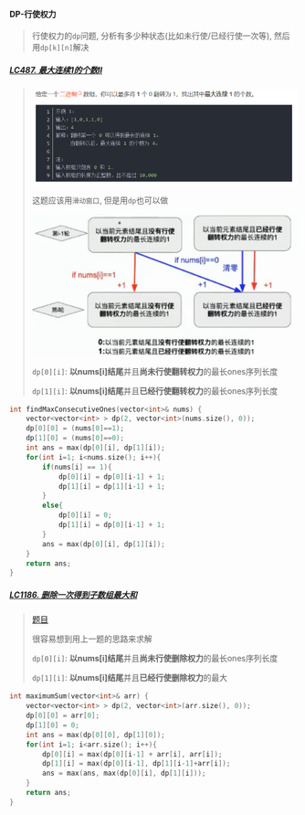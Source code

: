 #### DP-行使权力

> 行使权力的`dp`问题, 分析有多少种状态(比如未行使/已经行使一次等), 然后用`dp[k][n]`解决

##### [LC487. 最大连续1的个数Ⅱ](https://leetcode.cn/problems/max-consecutive-ones-ii/)

> ![LC487](/appendix/LC487-1.png)
> 
> 这题应该用`滑动窗口`, 但是用`dp`也可以做
> 
> ![LC487](/appendix/LC487-2.png)
>
> `dp[0][i]`: **以nums[i]结尾**并且**尚未行使翻转权力**的最长ones序列长度
> 
> `dp[1][i]`: **以nums[i]结尾**并且**已经行使翻转权力**的最长ones序列长度

```CPP
int findMaxConsecutiveOnes(vector<int>& nums) {
    vector<vector<int> > dp(2, vector<int>(nums.size(), 0));
    dp[0][0] = (nums[0]==1);
    dp[1][0] = (nums[0]==0);
    int ans = max(dp[0][i], dp[1][i]);
    for(int i=1; i<nums.size(); i++){
        if(nums[i] == 1){
            dp[0][i] = dp[0][i-1] + 1;
            dp[1][i] = dp[1][i-1] + 1;
        }
        else{
            dp[0][i] = 0;
            dp[1][i] = dp[0][i-1] + 1;
        }
        ans = max(dp[0][i], dp[1][i]);
    }
    return ans;
}
```

##### [LC1186. 删除一次得到子数组最大和](/workspace/1186.%E5%88%A0%E9%99%A4%E4%B8%80%E6%AC%A1%E5%BE%97%E5%88%B0%E5%AD%90%E6%95%B0%E7%BB%84%E6%9C%80%E5%A4%A7%E5%92%8C.cpp)

> [题目](https://leetcode.cn/problems/maximum-subarray-sum-with-one-deletion/)
> 
> 很容易想到用上一题的思路来求解
> 
> `dp[0][i]`: **以nums[i]结尾**并且**尚未行使删除权力**的最长ones序列长度
> 
> `dp[1][i]`: **以nums[i]结尾**并且**已经行使删除权力**的最大

```CPP
int maximumSum(vector<int>& arr) {
    vector<vector<int> > dp(2, vector<int>(arr.size(), 0));
    dp[0][0] = arr[0];
    dp[1][0] = 0;
    int ans = max(dp[0][0], dp[1][0]);
    for(int i=1; i<arr.size(); i++){
        dp[0][i] = max(dp[0][i-1] + arr[i], arr[i]);
        dp[1][i] = max(dp[0][i-1], dp[1][i-1]+arr[i]);
        ans = max(ans, max(dp[0][i], dp[1][i]));
    }
    return ans;
}
```
